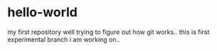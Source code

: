 # hello-world
my first repository 
well trying to figure out how git works..
this is first experimental branch i am working on..
